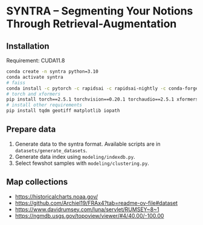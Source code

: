 # SYNTRA – Segmenting Your Notions Through Retrieval-Augmentation

## Installation
Requirement: CUDA11.8
```bash
conda create -n syntra python=3.10
conda activate syntra
# faiss
conda install -c pytorch -c rapidsai -c rapidsai-nightly -c conda-forge -c nvidia pytorch/label/nightly::faiss-gpu-cuvs 'cuda-version>=11.4,<=11.8'
# torch and xformers
pip install torch==2.5.1 torchvision==0.20.1 torchaudio==2.5.1 xformers==0.0.29 --index-url https://download.pytorch.org/whl/cu118
# install other requirements
pip install tqdm geotiff matplotlib iopath
```
## Prepare data
1. Generate data to the syntra format. Available scripts are in `datasets/generate_datasets`.
2. Generate data index using `modeling/indexdb.py`.
3. Select fewshot samples with `modeling/clustering.py`.

## Map collections
- https://historicalcharts.noaa.gov/
- https://github.com/Archiel19/FRAx4?tab=readme-ov-file#dataset
- https://www.davidrumsey.com/luna/servlet/RUMSEY~8~1
- https://ngmdb.usgs.gov/topoview/viewer/#4/40.00/-100.00


